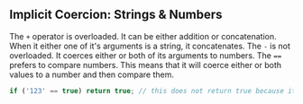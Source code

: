 ## Implicit Coercion: Strings & Numbers

The `+` operator is overloaded. It can be either addition or concatenation. When it either one of it's arguments is a string, it concatenates.
The `-` is not overloaded. It coerces either or both of its arguments to numbers.
The `==` prefers to compare numbers. This means that it will coerce either or both values to a number and then compare them.

```javascript
if ('123' == true) return true; // this does not return true because it compares the number 123 to the number 1
```
